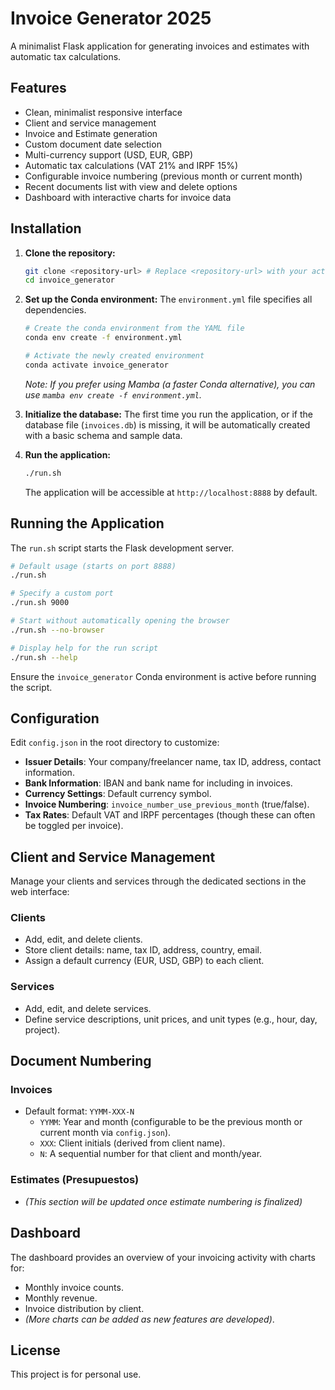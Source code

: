 # Invoice Generator 2025

A minimalist Flask application for generating invoices and estimates with automatic tax calculations.

## Features

- Clean, minimalist responsive interface
- Client and service management
- Invoice and Estimate generation
- Custom document date selection
- Multi-currency support (USD, EUR, GBP)
- Automatic tax calculations (VAT 21% and IRPF 15%)
- Configurable invoice numbering (previous month or current month)
- Recent documents list with view and delete options
- Dashboard with interactive charts for invoice data

## Installation

1.  **Clone the repository:**
    ```bash
    git clone <repository-url> # Replace <repository-url> with your actual repo URL
    cd invoice_generator
    ```

2.  **Set up the Conda environment:**
    The `environment.yml` file specifies all dependencies.
    ```bash
    # Create the conda environment from the YAML file
    conda env create -f environment.yml

    # Activate the newly created environment
    conda activate invoice_generator
    ```
    *Note: If you prefer using Mamba (a faster Conda alternative), you can use `mamba env create -f environment.yml`.*

3.  **Initialize the database:**
    The first time you run the application, or if the database file (`invoices.db`) is missing, it will be automatically created with a basic schema and sample data.

4.  **Run the application:**
    ```bash
    ./run.sh
    ```
    The application will be accessible at `http://localhost:8888` by default.

## Running the Application

The `run.sh` script starts the Flask development server.

```bash
# Default usage (starts on port 8888)
./run.sh

# Specify a custom port
./run.sh 9000

# Start without automatically opening the browser
./run.sh --no-browser

# Display help for the run script
./run.sh --help
```

Ensure the `invoice_generator` Conda environment is active before running the script.

## Configuration

Edit `config.json` in the root directory to customize:
- **Issuer Details**: Your company/freelancer name, tax ID, address, contact information.
- **Bank Information**: IBAN and bank name for including in invoices.
- **Currency Settings**: Default currency symbol.
- **Invoice Numbering**: `invoice_number_use_previous_month` (true/false).
- **Tax Rates**: Default VAT and IRPF percentages (though these can often be toggled per invoice).

## Client and Service Management

Manage your clients and services through the dedicated sections in the web interface:

### Clients
- Add, edit, and delete clients.
- Store client details: name, tax ID, address, country, email.
- Assign a default currency (EUR, USD, GBP) to each client.

### Services
- Add, edit, and delete services.
- Define service descriptions, unit prices, and unit types (e.g., hour, day, project).

## Document Numbering

### Invoices
- Default format: `YYMM-XXX-N`
    - `YYMM`: Year and month (configurable to be the previous month or current month via `config.json`).
    - `XXX`: Client initials (derived from client name).
    - `N`: A sequential number for that client and month/year.

### Estimates (Presupuestos)
- *(This section will be updated once estimate numbering is finalized)*

## Dashboard

The dashboard provides an overview of your invoicing activity with charts for:
- Monthly invoice counts.
- Monthly revenue.
- Invoice distribution by client.
- *(More charts can be added as new features are developed)*.

## License

This project is for personal use.
